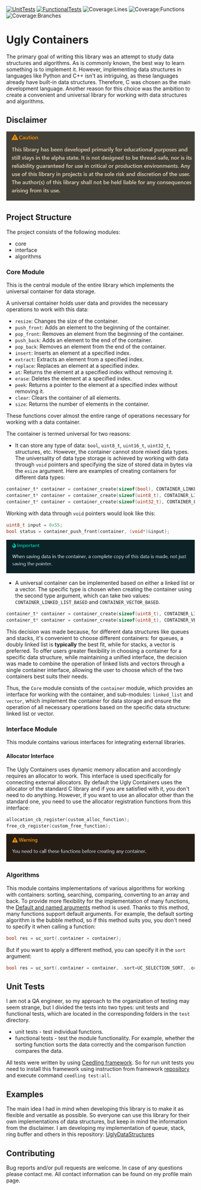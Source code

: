 [![UnitTests](https://github.com/Zamuhrishka/UglyContainers/actions/workflows/UnitTests.yml/badge.svg)](https://github.com/Zamuhrishka/UglyContainers/actions/workflows/UnitTests.yml)
[![FunctionalTests](https://github.com/Zamuhrishka/UglyContainers/actions/workflows/FunctionalTests.yml/badge.svg)](https://github.com/Zamuhrishka/UglyContainers/actions/workflows/FunctionalTests.yml)
![Coverage:Lines](https://img.shields.io/badge/coverage-89%25-yellowgreen)
![Coverage:Functions](https://img.shields.io/badge/coverage-93%25-green)
![Coverage:Branches](https://img.shields.io/badge/coverage-65%25-red)


# Ugly Containers

The primary goal of writing this library was an attempt to study data structures and algorithms. As is commonly known, the best way to learn something is to implement it. However, implementing data structures in languages like Python and C++ isn't as intriguing, as these languages already have built-in data structures. Therefore, C was chosen as the main development language. Another reason for this choice was the ambition to create a convenient and universal library for working with data structures and algorithms.

## Disclaimer

![Alt text](docs/Disclaimer.png)

## Project Structure

The project consists of the following modules:

- core
- interface
- algorithms

### Core Module

This is the central module of the entire library which implements the universal container for data storage.

A universal container holds user data and provides the necessary operations to work with this data:

- `resize`: Changes the size of the container.
- `push_front`: Adds an element to the beginning of the container.
- `pop_front`: Removes an element from the beginning of the container.
- `push_back`: Adds an element to the end of the container.
- `pop_back`: Removes an element from the end of the container.
- `insert`:  Inserts an element at a specified index.
- `extract`: Extracts an element from a specified index.
- `replace`: Replaces an element at a specified index.
- `at`: Returns the element at a specified index without removing it.
- `erase`: Deletes the element at a specified index.
- `peek`: Returns a pointer to the element at a specified index without removing it.
- `clear`: Clears the container of all elements.
- `size`: Returns the number of elements in the container.

These functions cover almost the entire range of operations necessary for working with a data container.

The container is termed universal for two reasons:

- It can store any type of data: `bool`, `uint8_t`, `uint16_t`, `uint32_t`, structures, etc. However, the container cannot store mixed data types. The universality of data type storage is achieved by working with data through `void` pointers and specifying the size of stored data in bytes via the `esize` argument. Here are examples of creating containers for different data types:

```c
container_t* container = container_create(sizeof(bool), CONTAINER_LINKED_LIST_BASED);
container_t* container = container_create(sizeof(uint8_t), CONTAINER_LINKED_LIST_BASED);
container_t* container = container_create(sizeof(uint32_t), CONTAINER_LINKED_LIST_BASED);
```

Working with data through `void` pointers would look like this:

```c
uint8_t input = 0x55;
bool status = container_push_front(container, (void*)&input);
```

![Alt text](docs/container_important.png)

- A universal container can be implemented based on either a linked list or a vector. The specific type is chosen when creating the container using the second type argument, which can take two values: `CONTAINER_LINKED_LIST_BASED` and  `CONTAINER_VECTOR_BASED`.

```c
container_t* container = container_create(sizeof(uint8_t), CONTAINER_LINKED_LIST_BASED);
container_t* container = container_create(sizeof(uint8_t), CONTAINER_VECTOR_BASED);
```

This decision was made because, for different data structures like queues and stacks, it's convenient to choose different containers: for queues, a doubly linked list is **typically** the best fit, while for stacks, a vector is preferred. To offer users greater flexibility in choosing a container for a specific data structure, while maintaining a unified interface, the decision was made to combine the operation of linked lists and vectors through a single container interface, allowing the user to choose which of the two containers best suits their needs.

Thus, the `Core` module consists of the `container` module, which provides an interface for working with the container, and sub-modules: `linked_list` and `vector`, which implement the container for data storage and ensure the operation of all necessary operations based on the specific data structure: linked list or vector.

### Interface Module

This module contains various interfaces for integrating external libraries.

#### Allocator Interface

The Ugly Containers uses dynamic memory allocation and accordingly requires an allocator to work. This interface is used specifically for connecting external allocators.
By default the Ugly Containers uses the allocator of the standard C library and if you are satisfied with it, you don't need to do anything. However, if you want to use an allocator other than the standard one, you need to use the allocator registration functions from this interface:

```c
allocation_cb_register(custom_alloc_function);
free_cb_register(custom_free_function);
```

![Alt text](docs/alloc_warning.png)

### Algorithms

This module contains implementations of various algorithms for working with containers: sorting, searching, comparing, converting to an array and back. To provide more flexibility for the implementation of many functions, the [Default and named arguments](https://medium.com/@aliaksandr.kavalchuk/default-and-named-arguments-in-c-functions-9af8c4e34f9b) method is used. Thanks to this method, many functions support default arguments. For example, the default sorting algorithm is the bubble method, so if this method suits you, you don't need to specify it when calling a function:

```c
bool res = uc_sort(.container = container);
```

But if you want to apply a different method, you can specify it in the `sort` argument:

```c
bool res = uc_sort(.container = container, .sort=UC_SELECTION_SORT, .order=SORT_DESCENDING);
```

## Unit Tests

I am not a QA engineer, so my approach to the organization of testing may seem strange, but I divided the tests into two types: unit tests and functional tests, which are located in the corresponding folders in the `test` directory.

- unit tests - test individual functions.
- functional tests - test the module functionality. For example, whether the sorting function sorts the data correctly and the comparison function compares the data.

All tests were written by using [Ceedling framework](https://github.com/ThrowTheSwitch/Ceedling).
So for run unit tests you need to install this framework using instruction from framework [repository](https://github.com/ThrowTheSwitch/Ceedling) and execute command `ceedling test:all`.

## Examples

The main idea I had in mind when developing this library is to make it as flexible and versatile as possible. So everyone can use this library for their own implementations of data structures, but keep in mind the information from the disclaimer. I am developing my implementation of queue, stack, ring buffer and others in this repository: [UglyDataStructures](https://github.com/Zamuhrishka/UglyDataStructures)

## Contributing

Bug reports and/or pull requests are welcome. In case of any questions please contact me. All contact information can be found on my profile main page.
